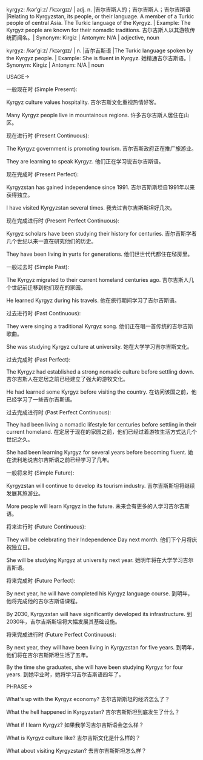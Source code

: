 kyrgyz: /kərˈɡiːz/ /ˈkɪərɡɪz/ | adj. n. |吉尔吉斯人的；吉尔吉斯人；吉尔吉斯语 |Relating to Kyrgyzstan, its people, or their language.  A member of a Turkic people of central Asia. The Turkic language of the Kyrgyz. | Example:  The Kyrgyz people are known for their nomadic traditions. 吉尔吉斯人以其游牧传统而闻名。| Synonym: Kirgiz | Antonym: N/A | adjective, noun


kyrgyz: /kərˈɡiːz/ /ˈkɪərɡɪz/ | n. |吉尔吉斯语 |The Turkic language spoken by the Kyrgyz people. | Example:  She is fluent in Kyrgyz. 她精通吉尔吉斯语。| Synonym: Kirgiz | Antonym: N/A | noun


USAGE->


一般现在时 (Simple Present):

Kyrgyz culture values hospitality. 吉尔吉斯文化重视热情好客。

Many Kyrgyz people live in mountainous regions. 许多吉尔吉斯人居住在山区。


现在进行时 (Present Continuous):

The Kyrgyz government is promoting tourism. 吉尔吉斯政府正在推广旅游业。

They are learning to speak Kyrgyz. 他们正在学习说吉尔吉斯语。


现在完成时 (Present Perfect):

Kyrgyzstan has gained independence since 1991.  吉尔吉斯斯坦自1991年以来获得独立。

I have visited Kyrgyzstan several times. 我去过吉尔吉斯斯坦好几次。


现在完成进行时 (Present Perfect Continuous):

Kyrgyz scholars have been studying their history for centuries. 吉尔吉斯学者几个世纪以来一直在研究他们的历史。

They have been living in yurts for generations.  他们世世代代都住在毡房里。


一般过去时 (Simple Past):

The Kyrgyz migrated to their current homeland centuries ago.  吉尔吉斯人几个世纪前迁移到他们现在的家园。

He learned Kyrgyz during his travels. 他在旅行期间学习了吉尔吉斯语。


过去进行时 (Past Continuous):

They were singing a traditional Kyrgyz song. 他们正在唱一首传统的吉尔吉斯歌曲。

She was studying Kyrgyz culture at university. 她在大学学习吉尔吉斯文化。


过去完成时 (Past Perfect):

The Kyrgyz had established a strong nomadic culture before settling down. 吉尔吉斯人在定居之前已经建立了强大的游牧文化。

He had learned some Kyrgyz before visiting the country. 在访问该国之前，他已经学习了一些吉尔吉斯语。


过去完成进行时 (Past Perfect Continuous):

They had been living a nomadic lifestyle for centuries before settling in their current homeland. 在定居于现在的家园之前，他们已经过着游牧生活方式达几个世纪之久。

She had been learning Kyrgyz for several years before becoming fluent.  她在流利地说吉尔吉斯语之前已经学习了几年。


一般将来时 (Simple Future):

Kyrgyzstan will continue to develop its tourism industry. 吉尔吉斯斯坦将继续发展其旅游业。

More people will learn Kyrgyz in the future. 未来会有更多的人学习吉尔吉斯语。


将来进行时 (Future Continuous):

They will be celebrating their Independence Day next month.  他们下个月将庆祝独立日。

She will be studying Kyrgyz at university next year. 她明年将在大学学习吉尔吉斯语。


将来完成时 (Future Perfect):

By next year, he will have completed his Kyrgyz language course. 到明年，他将完成他的吉尔吉斯语课程。

By 2030, Kyrgyzstan will have significantly developed its infrastructure. 到2030年，吉尔吉斯斯坦将大幅发展其基础设施。


将来完成进行时 (Future Perfect Continuous):

By next year, they will have been living in Kyrgyzstan for five years. 到明年，他们将在吉尔吉斯斯坦生活了五年。

By the time she graduates, she will have been studying Kyrgyz for four years. 到她毕业时，她将学习吉尔吉斯语四年了。



PHRASE->

What's up with the Kyrgyz economy? 吉尔吉斯斯坦的经济怎么了？

What the hell happened in Kyrgyzstan? 吉尔吉斯斯坦到底发生了什么？

What if I learn Kyrgyz? 如果我学习吉尔吉斯语会怎么样？

What is Kyrgyz culture like? 吉尔吉斯文化是什么样的？

What about visiting Kyrgyzstan? 去吉尔吉斯斯坦怎么样？
